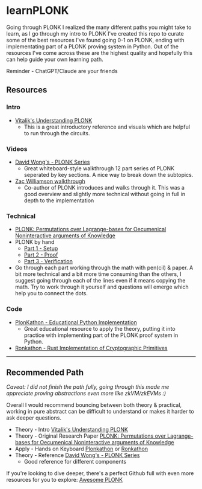 # learnPLONK

Going through PLONK I realized the many different paths you might take to learn, as I go through my intro to PLONK I've created this repo to curate some of the best resources I've found going 0-1 on PLONK, ending with implementating part of a PLONK proving system in Python. Out of the resources I've come across these are the highest quality and hopefully this can help guide your own learning path. 

Reminder - ChatGPT/Claude are your friends

## Resources
### Intro
- [Vitalik's Understanding PLONK](https://vitalik.eth.limo/general/2019/09/22/plonk.html)
  - This is a great introductory reference and visuals which are helpful to run through the circuits.
 
### Videos
- [David Wong's - PLONK Series](https://www.youtube.com/watch?v=RUZcam_jrz0&list=PLBJMt6zV1c7Gh9Utg-Vng2V6EYVidTFCC&pp=iAQB)
  - Great whiteboard-style walkthrough 12 part series of PLONK seperated by key sections. A nice way to break down the subtopics.
- [Zac Williamson walkthrough](https://www.youtube.com/watch?v=V7Hmtan98r8)
  - Co-author of PLONK introduces and walks through it. This was a good overview and slightly more technical without going in full in depth to the implementation

### Technical 
- [PLONK: Permutations over Lagrange-bases for Oecumenical Noninteractive arguments of Knowledge](https://eprint.iacr.org/2019/953.pdf)
- PLONK by hand
  - [Part 1 - Setup](https://research.metastate.dev/plonk-by-hand-part-1/)
  - [Part 2 - Proof](https://research.metastate.dev/plonk-by-hand-part-2-the-proof/)
  - [Part 3 - Verification](https://research.metastate.dev/plonk-by-hand-part-3-verification/)
- Go through each part working through the math with pen(cil) & paper. A bit more technical and a bit more time consuming than the others, I suggest going through each of the lines even if it means copying the math. Try to work through it yourself and questions will emerge which help you to connect the dots.

### Code
- [PlonKathon - Educational Python Implementation](https://github.com/0xPARC/plonkathon)
  - Great educational resource to apply the theory, putting it into practice with implementing part of the PLONK proof system in Python.
- [Ronkathon - Rust Implementation of Cryptographic Primitives](https://github.com/pluto/ronkathon)
------
## Recommended Path
*Caveat: I did not finish the path fully, going through this made me appreciate proving abstractions even more like zkVM/zkEVMs :)*


Overall I would recommend bouncing between both theory & practical, working in pure abstract can be difficult to understand or makes it harder to ask deeper questions. 

- Theory - Intro [Vitalik's Understanding PLONK](https://vitalik.eth.limo/general/2019/09/22/plonk.html)
- Theory - Original Research Paper [PLONK: Permutations over Lagrange-bases for Oecumenical Noninteractive arguments of Knowledge](https://eprint.iacr.org/2019/953.pdf)
- Apply - Hands on Keyboard [Plonkathon](https://github.com/0xPARC/plonkathon) or [Ronkathon](https://github.com/pluto/ronkathon)
- Theory - Reference [David Wong's - PLONK Series](https://www.youtube.com/watch?v=RUZcam_jrz0&list=PLBJMt6zV1c7Gh9Utg-Vng2V6EYVidTFCC&pp=iAQB)
  - Good reference for different components

If you're looking to dive deeper, there's a perfect Github full with even more resources for you to explore:
[Awesome PLONK](https://github.com/fluidex/awesome-plonk)
